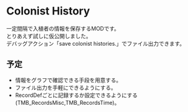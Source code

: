 # Colonist History
一定間隔で入植者の情報を保存するMODです。  
とりあえず試しに仮公開しました。  
デバッグアクション「save colonist histories.」でファイル出力できます。  

## 予定
- 情報をグラフで確認できる手段を用意する。
- ファイル出力を手軽にできるようにする。
- RecordDefごとに記録するか設定できるようにする(TMB_RecordsMisc,TMB_RecordsTime)。
